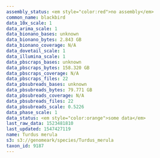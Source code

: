 ```yaml
---
assembly_status: <em style="color:red">no assembly</em>
common_name: blackbird
data_10x_scale: 1
data_arima_scale: 1
data_bionano_bases: unknown
data_bionano_bytes: 2.843 GB
data_bionano_coverage: N/A
data_dovetail_scale: 1
data_illumina_scale: 1
data_pbscraps_bases: unknown
data_pbscraps_bytes: 158.320 GB
data_pbscraps_coverage: N/A
data_pbscraps_files: 22
data_pbsubreads_bases: unknown
data_pbsubreads_bytes: 79.771 GB
data_pbsubreads_coverage: N/A
data_pbsubreads_files: 22
data_pbsubreads_scale: 0.5226
data_phase_scale: 1
data_status: <em style="color:orange">some data</em>
last_raw_data: 1523481810
last_updated: 1547427119
name: Turdus merula
s3: s3://genomeark/species/Turdus_merula
taxon_id: 9187
---
```

